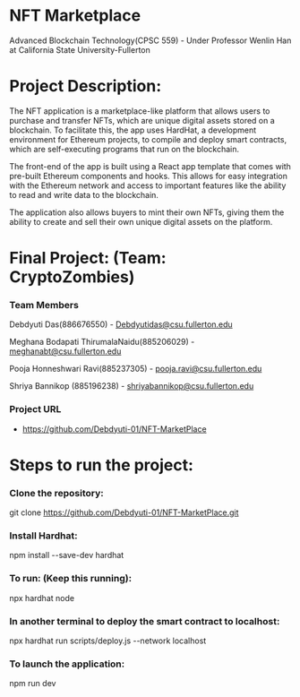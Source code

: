 # NFT Marketplace
Advanced Blockchain Technology(CPSC 559) - Under Professor Wenlin Han at California State University-Fullerton

# Project Description:
The NFT application is a marketplace-like platform that allows users to purchase and transfer NFTs, which are unique digital assets stored on a blockchain. To facilitate this, the app uses HardHat, a development environment for Ethereum projects, to compile and deploy smart contracts, which are self-executing programs that run on the blockchain.

The front-end of the app is built using a React app template that comes with pre-built Ethereum components and hooks. This allows for easy integration with the Ethereum network and access to important features like the ability to read and write data to the blockchain.

The application also allows buyers to mint their own NFTs, giving them the ability to create and sell their own unique digital assets on the platform.


# Final Project: (Team: CryptoZombies)

### Team Members

Debdyuti Das(886676550) - Debdyutidas@csu.fullerton.edu

Meghana Bodapati ThirumalaNaidu(885206029) - meghanabt@csu.fullerton.edu

Pooja Honneshwari Ravi(885237305) - pooja.ravi@csu.fullerton.edu

Shriya Bannikop (885196238) - shriyabannikop@csu.fullerton.edu

### Project URL
- https://github.com/Debdyuti-01/NFT-MarketPlace

# Steps to run the project:
### Clone the repository:
git clone https://github.com/Debdyuti-01/NFT-MarketPlace.git

### Install Hardhat:
npm install --save-dev hardhat

### To run: (Keep this running):
npx hardhat node

### In another terminal to deploy the smart contract to localhost:
npx hardhat run scripts/deploy.js --network localhost

### To launch the application:
npm run dev


